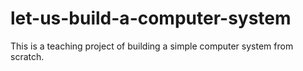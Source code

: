 # let-us-build-a-computer-system
This is a teaching project of building a simple computer system from scratch.
